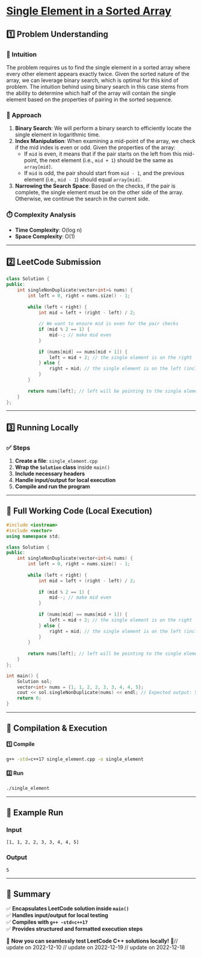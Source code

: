 # **[Single Element in a Sorted Array](https://leetcode.com/problems/single-element-in-a-sorted-array/description/)**  

## **1️⃣ Problem Understanding**  
### **📌 Intuition**  
The problem requires us to find the single element in a sorted array where every other element appears exactly twice. Given the sorted nature of the array, we can leverage binary search, which is optimal for this kind of problem. The intuition behind using binary search in this case stems from the ability to determine which half of the array will contain the single element based on the properties of pairing in the sorted sequence.

### **🚀 Approach**  
1. **Binary Search**: We will perform a binary search to efficiently locate the single element in logarithmic time. 
2. **Index Manipulation**: When examining a mid-point of the array, we check if the mid index is even or odd. Given the properties of the array:
   - If `mid` is even, it means that if the pair starts on the left from this mid-point, the next element (i.e., `mid + 1`) should be the same as `array[mid]`.
   - If `mid` is odd, the pair should start from `mid - 1`, and the previous element (i.e., `mid - 1`) should equal `array[mid]`.
3. **Narrowing the Search Space**: Based on the checks, if the pair is complete, the single element must be on the other side of the array. Otherwise, we continue the search in the current side.

### **⏱️ Complexity Analysis**  
- **Time Complexity**: O(log n)  
- **Space Complexity**: O(1)  

---  

## **2️⃣ LeetCode Submission**  
```cpp
class Solution {
public:
    int singleNonDuplicate(vector<int>& nums) {
        int left = 0, right = nums.size() - 1;
        
        while (left < right) {
            int mid = left + (right - left) / 2;
            
            // We want to ensure mid is even for the pair checks
            if (mid % 2 == 1) {
                mid--; // make mid even
            }
            
            if (nums[mid] == nums[mid + 1]) {
                left = mid + 2; // the single element is on the right
            } else {
                right = mid; // the single element is on the left (including mid)
            }
        }
        
        return nums[left]; // left will be pointing to the single element
    }
}; 
```  

---  

## **3️⃣ Running Locally**  
### **✅ Steps**  
1. **Create a file**: `single_element.cpp`  
2. **Wrap the `Solution` class** inside `main()`  
3. **Include necessary headers**  
4. **Handle input/output for local execution**  
5. **Compile and run the program**  

---  

## **📝 Full Working Code (Local Execution)**  
```cpp
#include <iostream>
#include <vector>
using namespace std;

class Solution {
public:
    int singleNonDuplicate(vector<int>& nums) {
        int left = 0, right = nums.size() - 1;
        
        while (left < right) {
            int mid = left + (right - left) / 2;
            
            if (mid % 2 == 1) {
                mid--; // make mid even
            }
            
            if (nums[mid] == nums[mid + 1]) {
                left = mid + 2; // the single element is on the right
            } else {
                right = mid; // the single element is on the left (including mid)
            }
        }
        
        return nums[left]; // left will be pointing to the single element
    }
};

int main() {
    Solution sol;
    vector<int> nums = {1, 1, 2, 2, 3, 3, 4, 4, 5};
    cout << sol.singleNonDuplicate(nums) << endl; // Expected output: 5
    return 0;
}
```  

---  

## **🔧 Compilation & Execution**  
#### **1️⃣ Compile**  
```bash
g++ -std=c++17 single_element.cpp -o single_element
```  

#### **2️⃣ Run**  
```bash
./single_element
```  

---  

## **🎯 Example Run**  
### **Input**  
```
[1, 1, 2, 2, 3, 3, 4, 4, 5]
```  
### **Output**  
```
5
```  

---  

## **📌 Summary**  
✅ **Encapsulates LeetCode solution inside `main()`**  
✅ **Handles input/output for local testing**  
✅ **Compiles with `g++ -std=c++17`**  
✅ **Provides structured and formatted execution steps**  

🚀 **Now you can seamlessly test LeetCode C++ solutions locally!** 🚀// update on 2022-12-10
// update on 2022-12-19
// update on 2022-12-18
